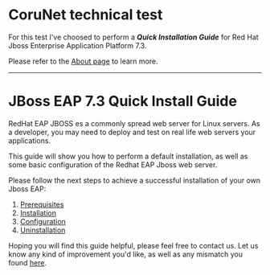 # CoruNet technical test

For this test I've choosed to perform a ***Quick Installation Guide*** for Red Hat Jboss Enterprise Application Platform 7.3. 

Please refer to the [About page](ABOUT.MD) to learn more.
 
----------

# JBoss EAP 7.3 Quick Install Guide

RedHat EAP JBOSS es a commonly spread web server for Linux servers.
As a developer, you may need to deploy and test on real life web servers your applications. 

This guide will show you how to perform a default installation, as well as some basic configuration of the Redhat EAP Jboss web server. 

Please follow the next steps to achieve a successful installation of your own Jboss EAP:

1. [Prerequisites](PREREQUISITES.MD)
2. [Installation](INSTALLATION.MD)
3. [Configuration](CONFIGURATION.MD)
4. [Uninstallation](UNINSTALL.MD)

Hoping you will find this guide helpful, please feel free to contact us. 
Let us know any kind of improvement you'd like, as well as any mismatch you found [here](CONTACT.MD). 

